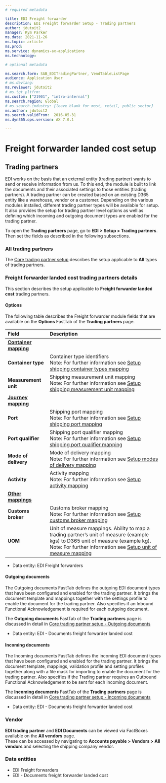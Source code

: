 ```yaml
---
# required metadata

title: EDI Freight forwarder
description: EDI Freight forwarder Setup - Trading partners
author: jdutoit2
manager: Kym Parker
ms.date: 2021-11-26
ms.topic: article
ms.prod: 
ms.service: dynamics-ax-applications
ms.technology: 

# optional metadata

ms.search.form: SAB_EDITradingPartner, VendTableListPage
audience: Application User
# ms.devlang:
ms.reviewer: jdutoit2
# ms.tgt_pltfrm:
ms.custom: ["21901", "intro-internal"]
ms.search.region: Global
# ms.search.industry: [leave blank for most, retail, public sector]
ms.author: jdutoit2
ms.search.validFrom:  2016-05-31
ms.dyn365.ops.version: AX 7.0.1

---
```


# Freight forwarder landed cost setup
## Trading partners

EDI works on the basis that an external entity (trading partner) wants to send or receive information from us. To this end, the module is built to link the documents and their associated settings to those entities (trading partners).
A trading partner can be created based on an existing D365 entity like a warehouse, vendor or a customer. Depending on the various modules installed, different trading partner types will be available for setup.
It also provides the setup for trading partner level options as well as defining which incoming and outgoing document types are enabled for the trading partner.

To open the **Trading partners** page, go to **EDI > Setup > Trading partners**. Then set the fields as described in the following subsections.

### All trading partners
The [Core trading partner setup](../../CORE/Setup/Trading-partners.md) describes the setup applicable to **All** types of trading partners.

### Freight forwarder landed cost trading partners details
This section describes the setup applicable to **Freight forwarder landed cost** trading partners.

#### Options
The following table describes the Freight forwarder module fields that are available on the **Options** FastTab of the **Trading partners** page.

**Field**                             | **Description**               
:---------                            |:--------
<ins>**Container mapping**</ins>      |
**Container type**                    |	Container type identifiers <br> Note: For further information see [Setup shipping container types mapping](FF-SETUP/Shipping-container-types-mapping.md)
**Measurement unit**                  |	Shipping measurement unit mapping <br> Note: For further information see [Setup shipping measurement unit mapping](FF-SETUP/Shipping-measurement-unit-mapping.md)
<ins>**Journey mapping**</ins>	      |
**Port**                              |	Shipping port mapping <br> Note: For further information see [Setup shipping port mapping](FF-SETUP/Shipping-port-mapping.md)
**Port qualifier**                    |	Shipping port qualifier mapping <br> Note: For further information see [Setup shipping port qualifier mapping](FF-SETUP/Shipping-port-qualifier-mapping.md)
**Mode of delivery**                  |	Mode of delivery mapping <br> Note: For further information see [Setup modes of delivery mapping](FF-SETUP/Modes-of-delivery-mapping.md)
**Activity**                          |	Activity mapping <br> Note: For further information see [Setup activity mapping](FF-SETUP/Activity-mapping.md)
<ins>**Other mappings**</ins>	        |
**Customs broker**                    |	Customs broker mapping <br> Note: For further information see [Setup customs broker mapping](FF-SETUP/Customs-broker-mapping.md)
**UOM**                               |	Unit of measure mappings. Ability to map a trading partner’s unit of measure (example kgs) to D365 unit of measure (example kg). <br> Note: For further information see [Setup unit of measure mapping](../../CORE/Setup/UOM-mapping.md)

- Data entity: EDI Freight forwarders

#### Outgoing documents
The Outgoing documents FastTab defines the outgoing EDI document types that have been configured and enabled for the trading partner. It brings the document template and mappings together with the settings profile to enable the document for the trading partner.
Also specifies if an Inbound Functional Acknowledgement is required for each outgoing document.

The **Outgoing documents** FastTab of the **Trading partners** page is discussed in detail in [Core trading partner setup - Outgoing documents](../../CORE/Setup/Trading-partners.md#outgoing-documents)

- Data entity: EDI - Documents freight forwarder landed cost

#### Incoming documents
The Incoming documents FastTab defines the incoming EDI document types that have been configured and enabled for the trading partner. It brings the document template, mappings, validation profile and setting profiles together along with a file mask for importing to enable the document for the trading partner.
Also specifies if the Trading partner requires an Outbound Functional Acknowledgement to be sent for each incoming document.

The **Incoming documents** FastTab of the **Trading partners** page is discussed in detail in [Core trading partner setup - Incoming documents](../../CORE/Setup/Trading-partners.md#incoming-documents)

- Data entity: EDI - Documents freight forwarder landed cost

### Vendor
**EDI trading partner** and **EDI Documents** can be viewed via FactBoxes available on the **All vendors** page. <br>
These can be accessed by navigating to **Accounts payable > Vendors > All vendors** and selecting the shipping company vendor.

### Data entities

- EDI Freight forwarders
- EDI - Documents freight forwarder landed cost
